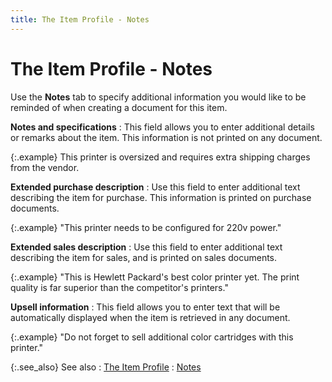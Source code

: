 ```yaml
---
title: The Item Profile - Notes
---
```


# The Item Profile - Notes


Use the **Notes** tab to specify  additional information you would like to be reminded of when creating  a document for this item.


**Notes and specifications**
: This field allows you to enter additional details  or remarks about the item. This information is not printed on any document.


{:.example}
This printer is oversized and requires extra shipping charges from the  vendor.


**Extended purchase description**
: Use this field to enter additional text describing  the item for purchase. This information is printed on purchase documents.


{:.example}
"This printer needs to be configured for 220v power."


**Extended sales description**
: Use this field to enter additional text describing  the item for sales, and is printed on sales documents.


{:.example}
"This is Hewlett  Packard's best color printer yet. The print quality is far superior than  the competitor's printers."


**Upsell  information**
: This field allows you to enter text that will be  automatically displayed when the item is retrieved in any document.


{:.example}
"Do not forget to sell additional color cartridges with this printer."


{:.see_also}
See also
: [The Item Profile]({{site.mi_baseurl}}/create-regular-items-kits-and-assemblies/creating-an-item/the_item_profile_mi.html)
: [Notes]({{site.mi_baseurl}}/item-profile-details/other-items-information/notes/notes.html)
